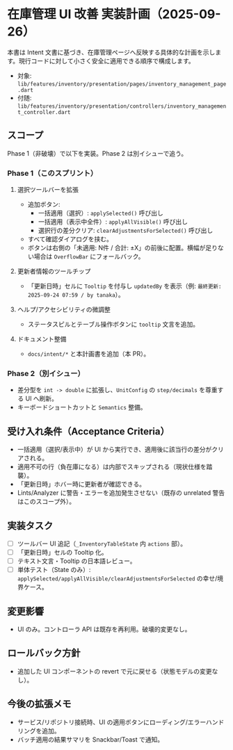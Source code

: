 # 在庫管理 UI 改善 実装計画（2025-09-26）

本書は Intent 文書に基づき、在庫管理ページへ反映する具体的な計画を示します。現行コードに対して小さく安全に適用できる順序で構成します。

- 対象: `lib/features/inventory/presentation/pages/inventory_management_page.dart`
- 付随: `lib/features/inventory/presentation/controllers/inventory_management_controller.dart`

## スコープ

Phase 1（非破壊）で以下を実装。Phase 2 は別イシューで追う。

### Phase 1（このスプリント）

1. 選択ツールバーを拡張
   - 追加ボタン:
     - 一括適用（選択）: `applySelected()` 呼び出し
     - 一括適用（表示中全件）: `applyAllVisible()` 呼び出し
     - 選択行の差分クリア: `clearAdjustmentsForSelected()` 呼び出し
   - すべて確認ダイアログを挟む。
   - ボタンは右側の「未適用: N件 / 合計: ±X」の前後に配置。横幅が足りない場合は `OverflowBar` にフォールバック。

2. 更新者情報のツールチップ
   - 「更新日時」セルに `Tooltip` を付与し `updatedBy` を表示（例: `最終更新: 2025-09-24 07:59 / by tanaka`）。

3. ヘルプ/アクセシビリティの微調整
   - ステータスピルとテーブル操作ボタンに `tooltip` 文言を追加。

4. ドキュメント整備
   - `docs/intent/*` と本計画書を追加（本 PR）。

### Phase 2（別イシュー）

- 差分型を `int -> double` に拡張し、`UnitConfig` の `step/decimals` を尊重する UI へ刷新。
- キーボードショートカットと `Semantics` 整備。

## 受け入れ条件（Acceptance Criteria）

- 一括適用（選択/表示中）が UI から実行でき、適用後に該当行の差分がクリアされる。
- 適用不可の行（負在庫になる）は内部でスキップされる（現状仕様を踏襲）。
- 「更新日時」ホバー時に更新者が確認できる。
- Lints/Analyzer に警告・エラーを追加発生させない（既存の unrelated 警告はこのスコープ外）。

## 実装タスク

- [ ] ツールバー UI 追記（`_InventoryTableState` 内 `actions` 部）。
- [ ] 「更新日時」セルの Tooltip 化。
- [ ] テキスト文言・Tooltip の日本語レビュー。
- [ ] 単体テスト（State のみ）: `applySelected/applyAllVisible/clearAdjustmentsForSelected` の幸せ/境界ケース。

## 変更影響

- UI のみ。コントローラ API は既存を再利用。破壊的変更なし。

## ロールバック方針

- 追加した UI コンポーネントの revert で元に戻せる（状態モデルの変更なし）。

## 今後の拡張メモ

- サービス/リポジトリ接続時、UI の適用ボタンにローディング/エラーハンドリングを追加。
- バッチ適用の結果サマリを Snackbar/Toast で通知。
